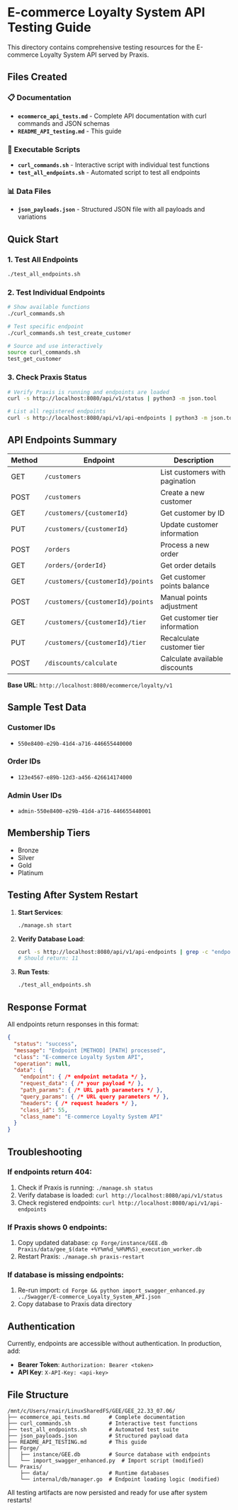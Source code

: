 # E-commerce Loyalty System API Testing Guide

This directory contains comprehensive testing resources for the E-commerce Loyalty System API served by Praxis.

## Files Created

### 📋 **Documentation**
- **`ecommerce_api_tests.md`** - Complete API documentation with curl commands and JSON schemas
- **`README_API_testing.md`** - This guide

### 🚀 **Executable Scripts**  
- **`curl_commands.sh`** - Interactive script with individual test functions
- **`test_all_endpoints.sh`** - Automated script to test all endpoints

### 📊 **Data Files**
- **`json_payloads.json`** - Structured JSON file with all payloads and variations

## Quick Start

### 1. Test All Endpoints
```bash
./test_all_endpoints.sh
```

### 2. Test Individual Endpoints
```bash
# Show available functions
./curl_commands.sh

# Test specific endpoint
./curl_commands.sh test_create_customer

# Source and use interactively
source curl_commands.sh
test_get_customer
```

### 3. Check Praxis Status
```bash
# Verify Praxis is running and endpoints are loaded
curl -s http://localhost:8080/api/v1/status | python3 -m json.tool

# List all registered endpoints
curl -s http://localhost:8080/api/v1/api-endpoints | python3 -m json.tool
```

## API Endpoints Summary

| Method | Endpoint | Description |
|--------|----------|-------------|
| GET | `/customers` | List customers with pagination |
| POST | `/customers` | Create a new customer |
| GET | `/customers/{customerId}` | Get customer by ID |
| PUT | `/customers/{customerId}` | Update customer information |
| POST | `/orders` | Process a new order |
| GET | `/orders/{orderId}` | Get order details |
| GET | `/customers/{customerId}/points` | Get customer points balance |
| POST | `/customers/{customerId}/points` | Manual points adjustment |
| GET | `/customers/{customerId}/tier` | Get customer tier information |
| PUT | `/customers/{customerId}/tier` | Recalculate customer tier |
| POST | `/discounts/calculate` | Calculate available discounts |

**Base URL**: `http://localhost:8080/ecommerce/loyalty/v1`

## Sample Test Data

### Customer IDs
- `550e8400-e29b-41d4-a716-446655440000`

### Order IDs  
- `123e4567-e89b-12d3-a456-426614174000`

### Admin User IDs
- `admin-550e8400-e29b-41d4-a716-446655440001`

## Membership Tiers
- Bronze
- Silver
- Gold
- Platinum

## Testing After System Restart

1. **Start Services**:
   ```bash
   ./manage.sh start
   ```

2. **Verify Database Load**:
   ```bash
   curl -s http://localhost:8080/api/v1/api-endpoints | grep -c "endpoint_path"
   # Should return: 11
   ```

3. **Run Tests**:
   ```bash
   ./test_all_endpoints.sh
   ```

## Response Format

All endpoints return responses in this format:

```json
{
  "status": "success",
  "message": "Endpoint [METHOD] [PATH] processed", 
  "class": "E-commerce Loyalty System API",
  "operation": null,
  "data": {
    "endpoint": { /* endpoint metadata */ },
    "request_data": { /* your payload */ },
    "path_params": { /* URL path parameters */ },
    "query_params": { /* URL query parameters */ },
    "headers": { /* request headers */ },
    "class_id": 55,
    "class_name": "E-commerce Loyalty System API"
  }
}
```

## Troubleshooting

### If endpoints return 404:
1. Check if Praxis is running: `./manage.sh status`
2. Verify database is loaded: `curl http://localhost:8080/api/v1/status`
3. Check registered endpoints: `curl http://localhost:8080/api/v1/api-endpoints`

### If Praxis shows 0 endpoints:
1. Copy updated database: `cp Forge/instance/GEE.db Praxis/data/gee_$(date +%Y%m%d_%H%M%S)_execution_worker.db`
2. Restart Praxis: `./manage.sh praxis-restart`

### If database is missing endpoints:
1. Re-run import: `cd Forge && python import_swagger_enhanced.py ../Swagger/E-commerce_Loyalty_System_API.json`
2. Copy database to Praxis data directory

## Authentication

Currently, endpoints are accessible without authentication. In production, add:

- **Bearer Token**: `Authorization: Bearer <token>`
- **API Key**: `X-API-Key: <api-key>`

## File Structure

```
/mnt/c/Users/rnair/LinuxSharedFS/GEE/GEE_22.33_07.06/
├── ecommerce_api_tests.md      # Complete documentation
├── curl_commands.sh            # Interactive test functions  
├── test_all_endpoints.sh       # Automated test suite
├── json_payloads.json          # Structured payload data
├── README_API_TESTING.md       # This guide
├── Forge/
│   ├── instance/GEE.db         # Source database with endpoints
│   └── import_swagger_enhanced.py  # Import script (modified)
└── Praxis/
    ├── data/                   # Runtime databases
    └── internal/db/manager.go  # Endpoint loading logic (modified)
```

All testing artifacts are now persisted and ready for use after system restarts!